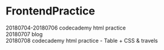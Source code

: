 # FrontendPractice
20180704-20180706 codecademy html practice <br/>
20180707 blog <br/>
20180708 codecademy html practice - Table + CSS & travels <br/>